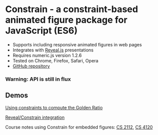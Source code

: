 # Constrain - a constraint-based animated figure package for JavaScript (ES6)

- Supports including responsive animated figures in web pages
- Integrates with [Reveal.js](https://revealjs.com) presentations
- Requires numeric.js version 1.2.6
- Tested on Chrome, Firefox, Safari, Opera
- [GitHub repository](https://github.com/andrewcmyers/constrain)

### Warning: API is still in flux

## Demos

[Using constraints to compute the Golden Ratio](https://andrewcmyers.github.io/constrain/spiral.html)

[Reveal/Constrain integration](https://andrewcmyers.github.io/constrain/reveal-demo.html)

Course notes using Constrain for embedded figures: [CS 2112](https://www.cs.cornell.edu/courses/cs2112/2019fa/lectures/lecture.html?id=objects),
[CS 4120](https://www.cs.cornell.edu/courses/cs4120/2020sp/notes.html?id=bottomup)

<canvas id=example style="width:400px; height: 300px">
</canvas>
<script type="application/javascript">
  console.log("Running script")
</script>
